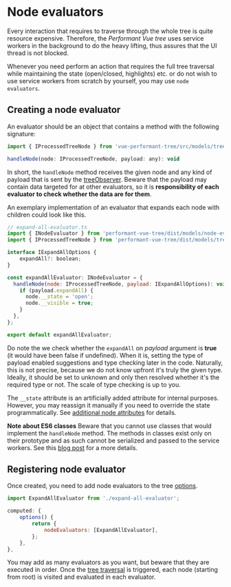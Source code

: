 # Node evaluators
Every interaction that requires to traverse through the whole tree is quite resource expensive. Therefore, the *Performant Vue tree* uses service workers in the background to do the heavy lifting, thus assures that the UI thread is not blocked.

Whenever you need perform an action that requires the full tree traversal while maintaining the state (open/closed, highlights) etc. or do not wish to use service workers from scratch by yourself, you may use `node evaluators`. 

## Creating a node evaluator
An evaluator should be an object that contains a method with the following signature:
```javascript
import { IProcessedTreeNode } from 'vue-performant-tree/src/models/tree-node'; // TBD

handleNode(node: IProcessedTreeNode, payload: any): void
```

In short, the `handleNode` method receives the given node and any kind of payload that is sent by the [treeObserver](/advanced/tree-traversal). Beware that the payload may contain data targeted for at other evaluators, so it is **responsibility of each evaluator to check whether the data are for them**.

An exemplary implementation of an evaluator that expands each node with children could look like this.
```javascript
// expand-all-evaluator.ts
import { INodeEvaluator } from 'performant-vue-tree/dist/models/node-evaluator';
import { IProcessedTreeNode } from 'performant-vue-tree/dist/models/tree-node';

interface IExpandAllOptions {
    expandAll?: boolean;
}

const expandAllEvaluator: INodeEvaluator = {
  handleNode(node: IProcessedTreeNode, payload: IExpandAllOptions): void {
    if (payload.expandAll) {
      node.__state = 'open';
      node.__visible = true;
    }
  },
};

export default expandAllEvaluator;

```
Do note the we check whether the `expandAll` on *payload* argument is **true** (it would have been false if undefined). When it is, setting the type of payload enabled suggestions and type checking later in the code. Naturally, this is not precise, because we do not know upfront it's truly the given type. Ideally, it should be set to unknown and only then resolved whether it's the required type or not. The scale of type checking is up to you.

The `__state` attribute is an artificially added attribute for internal purposes. However, you may reassign it manually if you need to override the state programmatically. See [additional node attributes](/guide/internal-node-attributes) for details.

**Note about ES6 classes**
Beware that you cannot use classes that would implement the `handleNode` method. The methods in classes exist only on their prototype and as such cannot be serialized and passed to the service workers. See this [blog post](https://localazy.com/blog/how-to-pass-function-to-web-workers) for a more details.

## Registering node evaluator
Once created, you need to add node evaluators to the tree [options](/guide/options). 
```javascript
import ExpandAllEvaluator from './expand-all-evaluator';

computed: {
    options() {
        return {
            nodeEvaluators: [ExpandAllEvaluator],
        };
    },
},
```

You may add as many evaluators as you want, but beware that they are executed in order. 
Once the [tree traversal](/advanced/tree-observer) is triggered, each node (starting from root) is visited and evaluated in each evaluator.